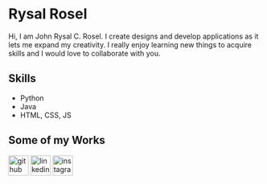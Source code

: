 # Rysal Rosel
Hi, I am John Rysal C. Rosel. I create designs and develop applications as it lets me expand my creativity.
I really enjoy learning new things to acquire skills and I would love to collaborate with you.

## Skills
* Python
* Java
* HTML, CSS, JS

## Some of my Works

[<img src='https://cdn.jsdelivr.net/npm/simple-icons@3.0.1/icons/github.svg' alt='github' height='40'>](https://github.com/thewndrbro)  [<img src='https://cdn.jsdelivr.net/npm/simple-icons@3.0.1/icons/linkedin.svg' alt='linkedin' height='40'>](https://www.linkedin.com/in/https://www.linkedin.com/in/JOHN-RYSAL-ROSEL)  [<img src='https://cdn.jsdelivr.net/npm/simple-icons@3.0.1/icons/instagram.svg' alt='instagram' height='40'>](https://www.instagram.com/thewndrbro/)  
